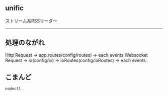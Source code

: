 unific
---

ストリーム系RSSリーダー

---


## 処理のながれ

Http Request      -> app.routes(config/routes) -> each events
Websocket Request -> io(config/io) -> ioRoutes(config/ioRoutes) -> each events

## こまんど

    nodectl

